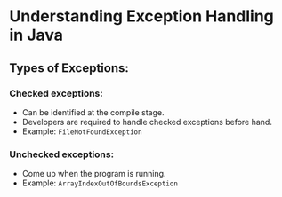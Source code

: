 # Understanding Exception Handling in Java

## Types of Exceptions:

### Checked exceptions:

- Can be identified at the compile stage.
- Developers are required to handle checked exceptions before hand.
- Example: `FileNotFoundException`

### Unchecked exceptions:

- Come up when the program is running.
- Example: `ArrayIndexOutOfBoundsException`
